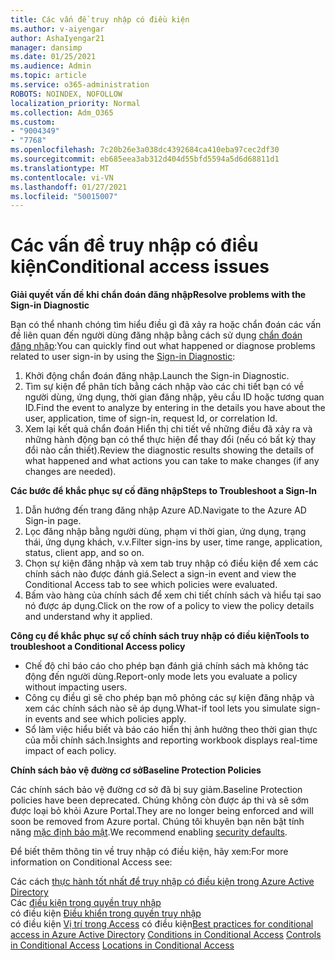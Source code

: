 ```yaml
---
title: Các vấn đề truy nhập có điều kiện
ms.author: v-aiyengar
author: AshaIyengar21
manager: dansimp
ms.date: 01/25/2021
ms.audience: Admin
ms.topic: article
ms.service: o365-administration
ROBOTS: NOINDEX, NOFOLLOW
localization_priority: Normal
ms.collection: Adm_O365
ms.custom:
- "9004349"
- "7768"
ms.openlocfilehash: 7c20b26e3a038dc4392684ca410eba97cec2df30
ms.sourcegitcommit: eb685eea3ab312d404d55bfd5594a5d6d68811d1
ms.translationtype: MT
ms.contentlocale: vi-VN
ms.lasthandoff: 01/27/2021
ms.locfileid: "50015007"
---
```

# <a name="conditional-access-issues"></a><span data-ttu-id="f68fb-102">Các vấn đề truy nhập có điều kiện</span><span class="sxs-lookup"><span data-stu-id="f68fb-102">Conditional access issues</span></span>

<span data-ttu-id="f68fb-103">**Giải quyết vấn đề khi chẩn đoán đăng nhập**</span><span class="sxs-lookup"><span data-stu-id="f68fb-103">**Resolve problems with the Sign-in Diagnostic**</span></span>

<span data-ttu-id="f68fb-104">Bạn có thể nhanh chóng tìm hiểu điều gì đã xảy ra hoặc chẩn đoán các vấn đề liên quan đến người dùng đăng nhập bằng cách sử dụng [chẩn đoán đăng nhập](https://portal.azure.com/#blade/Microsoft_AAD_IAM/ActiveDirectoryMenuBlade/diagnose/symptomId/ms_aad_dxp_signin_caDiagnoseAndSolveSummarySymptom):</span><span class="sxs-lookup"><span data-stu-id="f68fb-104">You can quickly find out what happened or diagnose problems related to user sign-in by using the [Sign-in Diagnostic](https://portal.azure.com/#blade/Microsoft_AAD_IAM/ActiveDirectoryMenuBlade/diagnose/symptomId/ms_aad_dxp_signin_caDiagnoseAndSolveSummarySymptom):</span></span>

1. <span data-ttu-id="f68fb-105">Khởi động chẩn đoán đăng nhập.</span><span class="sxs-lookup"><span data-stu-id="f68fb-105">Launch the Sign-in Diagnostic.</span></span>
1. <span data-ttu-id="f68fb-106">Tìm sự kiện để phân tích bằng cách nhập vào các chi tiết bạn có về người dùng, ứng dụng, thời gian đăng nhập, yêu cầu ID hoặc tương quan ID.</span><span class="sxs-lookup"><span data-stu-id="f68fb-106">Find the event to analyze by entering in the details you have about the user, application, time of sign-in, request Id, or correlation Id.</span></span>
1. <span data-ttu-id="f68fb-107">Xem lại kết quả chẩn đoán Hiển thị chi tiết về những điều đã xảy ra và những hành động bạn có thể thực hiện để thay đổi (nếu có bất kỳ thay đổi nào cần thiết).</span><span class="sxs-lookup"><span data-stu-id="f68fb-107">Review the diagnostic results showing the details of what happened and what actions you can take to make changes (if any changes are needed).</span></span>

<span data-ttu-id="f68fb-108">**Các bước để khắc phục sự cố đăng nhập**</span><span class="sxs-lookup"><span data-stu-id="f68fb-108">**Steps to Troubleshoot a Sign-In**</span></span> 

1. <span data-ttu-id="f68fb-109">Dẫn hướng đến trang đăng nhập Azure AD.</span><span class="sxs-lookup"><span data-stu-id="f68fb-109">Navigate to the Azure AD Sign-in page.</span></span>
1. <span data-ttu-id="f68fb-110">Lọc đăng nhập bằng người dùng, phạm vi thời gian, ứng dụng, trạng thái, ứng dụng khách, v.v.</span><span class="sxs-lookup"><span data-stu-id="f68fb-110">Filter sign-ins by user, time range, application, status, client app, and so on.</span></span>
1. <span data-ttu-id="f68fb-111">Chọn sự kiện đăng nhập và xem tab truy nhập có điều kiện để xem các chính sách nào được đánh giá.</span><span class="sxs-lookup"><span data-stu-id="f68fb-111">Select a sign-in event and view the Conditional Access tab to see which policies were evaluated.</span></span>
1. <span data-ttu-id="f68fb-112">Bấm vào hàng của chính sách để xem chi tiết chính sách và hiểu tại sao nó được áp dụng.</span><span class="sxs-lookup"><span data-stu-id="f68fb-112">Click on the row of a policy to view the policy details and understand why it applied.</span></span>

<span data-ttu-id="f68fb-113">**Công cụ để khắc phục sự cố chính sách truy nhập có điều kiện**</span><span class="sxs-lookup"><span data-stu-id="f68fb-113">**Tools to troubleshoot a Conditional Access policy**</span></span>

- <span data-ttu-id="f68fb-114">Chế độ chỉ báo cáo cho phép bạn đánh giá chính sách mà không tác động đến người dùng.</span><span class="sxs-lookup"><span data-stu-id="f68fb-114">Report-only mode lets you evaluate a policy without impacting users.</span></span>
- <span data-ttu-id="f68fb-115">Công cụ điều gì sẽ cho phép bạn mô phỏng các sự kiện đăng nhập và xem các chính sách nào sẽ áp dụng.</span><span class="sxs-lookup"><span data-stu-id="f68fb-115">What-if tool lets you simulate sign-in events and see which policies apply.</span></span>
- <span data-ttu-id="f68fb-116">Sổ làm việc hiểu biết và báo cáo hiển thị ảnh hưởng theo thời gian thực của mỗi chính sách.</span><span class="sxs-lookup"><span data-stu-id="f68fb-116">Insights and reporting workbook displays real-time impact of each policy.</span></span>

<span data-ttu-id="f68fb-117">**Chính sách bảo vệ đường cơ sở**</span><span class="sxs-lookup"><span data-stu-id="f68fb-117">**Baseline Protection Policies**</span></span>

<span data-ttu-id="f68fb-118">Các chính sách bảo vệ đường cơ sở đã bị suy giảm.</span><span class="sxs-lookup"><span data-stu-id="f68fb-118">Baseline Protection policies have been deprecated.</span></span> <span data-ttu-id="f68fb-119">Chúng không còn được áp thi và sẽ sớm được loại bỏ khỏi Azure Portal.</span><span class="sxs-lookup"><span data-stu-id="f68fb-119">They are no longer being enforced and will soon be removed from Azure portal.</span></span> <span data-ttu-id="f68fb-120">Chúng tôi khuyên bạn nên bật tính năng [mặc định bảo mật](https://docs.microsoft.com/azure/active-directory/fundamentals/concept-fundamentals-security-defaults).</span><span class="sxs-lookup"><span data-stu-id="f68fb-120">We recommend enabling [security defaults](https://docs.microsoft.com/azure/active-directory/fundamentals/concept-fundamentals-security-defaults).</span></span>

<span data-ttu-id="f68fb-121">Để biết thêm thông tin về truy nhập có điều kiện, hãy xem:</span><span class="sxs-lookup"><span data-stu-id="f68fb-121">For more information on Conditional Access see:</span></span>

<span data-ttu-id="f68fb-122">Các cách [thực hành tốt nhất để truy nhập có điều kiện trong Azure Active Directory](https://docs.microsoft.com/azure/active-directory/conditional-access/best-practices)  
 Các [điều kiện trong quyền truy nhập](https://docs.microsoft.com/azure/active-directory/conditional-access/best-practices)  
 có điều kiện [Điều khiển trong quyền truy nhập](https://docs.microsoft.com/azure/active-directory/conditional-access/controls)  
 có điều kiện [Vị trí trong Access](https://docs.microsoft.com/azure/active-directory/conditional-access/location-condition) có điều kiện</span><span class="sxs-lookup"><span data-stu-id="f68fb-122">[Best practices for conditional access in Azure Active Directory](https://docs.microsoft.com/azure/active-directory/conditional-access/best-practices) 
[Conditions in Conditional Access](https://docs.microsoft.com/azure/active-directory/conditional-access/best-practices) 
[Controls in Conditional Access](https://docs.microsoft.com/azure/active-directory/conditional-access/controls) 
[Locations in Conditional Access ](https://docs.microsoft.com/azure/active-directory/conditional-access/location-condition)</span></span>
